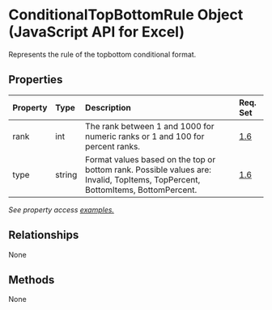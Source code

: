 # ConditionalTopBottomRule Object (JavaScript API for Excel)

Represents the rule of the topbottom conditional format.

## Properties

| Property	   | Type	|Description| Req. Set|
|:---------------|:--------|:----------|:----|
|rank|int|The rank between 1 and 1000 for numeric ranks or 1 and 100 for percent ranks.|[1.6](../requirement-sets/excel-api-requirement-sets.md)|
|type|string|Format values based on the top or bottom rank. Possible values are: Invalid, TopItems, TopPercent, BottomItems, BottomPercent.|[1.6](../requirement-sets/excel-api-requirement-sets.md)|

_See property access [examples.](#property-access-examples)_

## Relationships
None


## Methods
None

